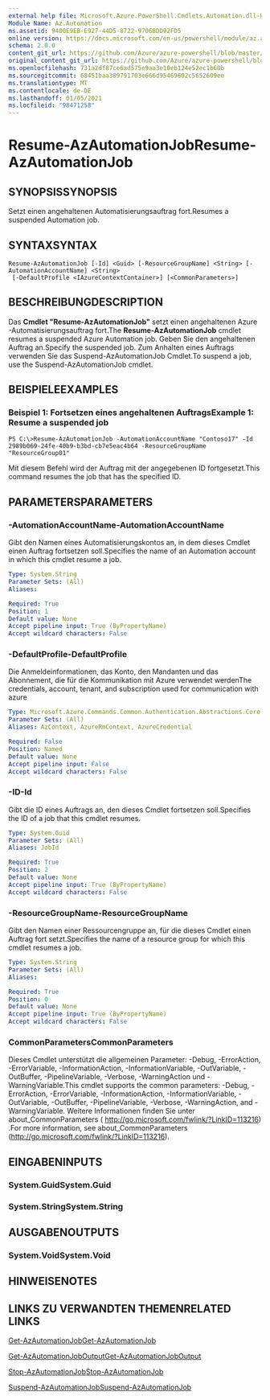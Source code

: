 ```yaml
---
external help file: Microsoft.Azure.PowerShell.Cmdlets.Automation.dll-Help.xml
Module Name: Az.Automation
ms.assetid: 9400E9EB-E927-44D5-8722-9706BDD92FD5
online version: https://docs.microsoft.com/en-us/powershell/module/az.automation/resume-azautomationjob
schema: 2.0.0
content_git_url: https://github.com/Azure/azure-powershell/blob/master/src/Automation/Automation/help/Resume-AzAutomationJob.md
original_content_git_url: https://github.com/Azure/azure-powershell/blob/master/src/Automation/Automation/help/Resume-AzAutomationJob.md
ms.openlocfilehash: 731a2df87ce6ad575e9aa3e10eb124e52ec1b60b
ms.sourcegitcommit: 68451baa389791703e666d95469602c5652609ee
ms.translationtype: MT
ms.contentlocale: de-DE
ms.lasthandoff: 01/05/2021
ms.locfileid: "98471258"
---
```

# <span data-ttu-id="b4924-101">Resume-AzAutomationJob</span><span class="sxs-lookup"><span data-stu-id="b4924-101">Resume-AzAutomationJob</span></span>

## <span data-ttu-id="b4924-102">SYNOPSIS</span><span class="sxs-lookup"><span data-stu-id="b4924-102">SYNOPSIS</span></span>
<span data-ttu-id="b4924-103">Setzt einen angehaltenen Automatisierungsauftrag fort.</span><span class="sxs-lookup"><span data-stu-id="b4924-103">Resumes a suspended Automation job.</span></span>

## <span data-ttu-id="b4924-104">SYNTAX</span><span class="sxs-lookup"><span data-stu-id="b4924-104">SYNTAX</span></span>

```
Resume-AzAutomationJob [-Id] <Guid> [-ResourceGroupName] <String> [-AutomationAccountName] <String>
 [-DefaultProfile <IAzureContextContainer>] [<CommonParameters>]
```

## <span data-ttu-id="b4924-105">BESCHREIBUNG</span><span class="sxs-lookup"><span data-stu-id="b4924-105">DESCRIPTION</span></span>
<span data-ttu-id="b4924-106">Das **Cmdlet "Resume-AzAutomationJob"** setzt einen angehaltenen Azure -Automatisierungsauftrag fort.</span><span class="sxs-lookup"><span data-stu-id="b4924-106">The **Resume-AzAutomationJob** cmdlet resumes a suspended Azure Automation job.</span></span>
<span data-ttu-id="b4924-107">Geben Sie den angehaltenen Auftrag an.</span><span class="sxs-lookup"><span data-stu-id="b4924-107">Specify the suspended job.</span></span>
<span data-ttu-id="b4924-108">Zum Anhalten eines Auftrags verwenden Sie das Suspend-AzAutomationJob Cmdlet.</span><span class="sxs-lookup"><span data-stu-id="b4924-108">To suspend a job, use the Suspend-AzAutomationJob cmdlet.</span></span>

## <span data-ttu-id="b4924-109">BEISPIELE</span><span class="sxs-lookup"><span data-stu-id="b4924-109">EXAMPLES</span></span>

### <span data-ttu-id="b4924-110">Beispiel 1: Fortsetzen eines angehaltenen Auftrags</span><span class="sxs-lookup"><span data-stu-id="b4924-110">Example 1: Resume a suspended job</span></span>
```
PS C:\>Resume-AzAutomationJob -AutomationAccountName "Contoso17" -Id 2989b069-24fe-40b9-b3bd-cb7e5eac4b64 -ResourceGroupName "ResourceGroup01"
```

<span data-ttu-id="b4924-111">Mit diesem Befehl wird der Auftrag mit der angegebenen ID fortgesetzt.</span><span class="sxs-lookup"><span data-stu-id="b4924-111">This command resumes the job that has the specified ID.</span></span>

## <span data-ttu-id="b4924-112">PARAMETERS</span><span class="sxs-lookup"><span data-stu-id="b4924-112">PARAMETERS</span></span>

### <span data-ttu-id="b4924-113">-AutomationAccountName</span><span class="sxs-lookup"><span data-stu-id="b4924-113">-AutomationAccountName</span></span>
<span data-ttu-id="b4924-114">Gibt den Namen eines Automatisierungskontos an, in dem dieses Cmdlet einen Auftrag fortsetzen soll.</span><span class="sxs-lookup"><span data-stu-id="b4924-114">Specifies the name of an Automation account in which this cmdlet resume a job.</span></span>

```yaml
Type: System.String
Parameter Sets: (All)
Aliases:

Required: True
Position: 1
Default value: None
Accept pipeline input: True (ByPropertyName)
Accept wildcard characters: False
```

### <span data-ttu-id="b4924-115">-DefaultProfile</span><span class="sxs-lookup"><span data-stu-id="b4924-115">-DefaultProfile</span></span>
<span data-ttu-id="b4924-116">Die Anmeldeinformationen, das Konto, den Mandanten und das Abonnement, die für die Kommunikation mit Azure verwendet werden</span><span class="sxs-lookup"><span data-stu-id="b4924-116">The credentials, account, tenant, and subscription used for communication with azure</span></span>

```yaml
Type: Microsoft.Azure.Commands.Common.Authentication.Abstractions.Core.IAzureContextContainer
Parameter Sets: (All)
Aliases: AzContext, AzureRmContext, AzureCredential

Required: False
Position: Named
Default value: None
Accept pipeline input: False
Accept wildcard characters: False
```

### <span data-ttu-id="b4924-117">-ID</span><span class="sxs-lookup"><span data-stu-id="b4924-117">-Id</span></span>
<span data-ttu-id="b4924-118">Gibt die ID eines Auftrags an, den dieses Cmdlet fortsetzen soll.</span><span class="sxs-lookup"><span data-stu-id="b4924-118">Specifies the ID of a job that this cmdlet resumes.</span></span>

```yaml
Type: System.Guid
Parameter Sets: (All)
Aliases: JobId

Required: True
Position: 2
Default value: None
Accept pipeline input: True (ByPropertyName)
Accept wildcard characters: False
```

### <span data-ttu-id="b4924-119">-ResourceGroupName</span><span class="sxs-lookup"><span data-stu-id="b4924-119">-ResourceGroupName</span></span>
<span data-ttu-id="b4924-120">Gibt den Namen einer Ressourcengruppe an, für die dieses Cmdlet einen Auftrag fort setzt.</span><span class="sxs-lookup"><span data-stu-id="b4924-120">Specifies the name of a resource group for which this cmdlet resumes a job.</span></span>

```yaml
Type: System.String
Parameter Sets: (All)
Aliases:

Required: True
Position: 0
Default value: None
Accept pipeline input: True (ByPropertyName)
Accept wildcard characters: False
```

### <span data-ttu-id="b4924-121">CommonParameters</span><span class="sxs-lookup"><span data-stu-id="b4924-121">CommonParameters</span></span>
<span data-ttu-id="b4924-122">Dieses Cmdlet unterstützt die allgemeinen Parameter: -Debug, -ErrorAction, -ErrorVariable, -InformationAction, -InformationVariable, -OutVariable, -OutBuffer, -PipelineVariable, -Verbose, -WarningAction und -WarningVariable.</span><span class="sxs-lookup"><span data-stu-id="b4924-122">This cmdlet supports the common parameters: -Debug, -ErrorAction, -ErrorVariable, -InformationAction, -InformationVariable, -OutVariable, -OutBuffer, -PipelineVariable, -Verbose, -WarningAction, and -WarningVariable.</span></span> <span data-ttu-id="b4924-123">Weitere Informationen finden Sie unter about_CommonParameters ( http://go.microsoft.com/fwlink/?LinkID=113216) .</span><span class="sxs-lookup"><span data-stu-id="b4924-123">For more information, see about_CommonParameters (http://go.microsoft.com/fwlink/?LinkID=113216).</span></span>

## <span data-ttu-id="b4924-124">EINGABEN</span><span class="sxs-lookup"><span data-stu-id="b4924-124">INPUTS</span></span>

### <span data-ttu-id="b4924-125">System.Guid</span><span class="sxs-lookup"><span data-stu-id="b4924-125">System.Guid</span></span>

### <span data-ttu-id="b4924-126">System.String</span><span class="sxs-lookup"><span data-stu-id="b4924-126">System.String</span></span>

## <span data-ttu-id="b4924-127">AUSGABEN</span><span class="sxs-lookup"><span data-stu-id="b4924-127">OUTPUTS</span></span>

### <span data-ttu-id="b4924-128">System.Void</span><span class="sxs-lookup"><span data-stu-id="b4924-128">System.Void</span></span>

## <span data-ttu-id="b4924-129">HINWEISE</span><span class="sxs-lookup"><span data-stu-id="b4924-129">NOTES</span></span>

## <span data-ttu-id="b4924-130">LINKS ZU VERWANDTEN THEMEN</span><span class="sxs-lookup"><span data-stu-id="b4924-130">RELATED LINKS</span></span>

[<span data-ttu-id="b4924-131">Get-AzAutomationJob</span><span class="sxs-lookup"><span data-stu-id="b4924-131">Get-AzAutomationJob</span></span>](./Get-AzAutomationJob.md)

[<span data-ttu-id="b4924-132">Get-AzAutomationJobOutput</span><span class="sxs-lookup"><span data-stu-id="b4924-132">Get-AzAutomationJobOutput</span></span>](./Get-AzAutomationJobOutput.md)

[<span data-ttu-id="b4924-133">Stop-AzAutomationJob</span><span class="sxs-lookup"><span data-stu-id="b4924-133">Stop-AzAutomationJob</span></span>](./Stop-AzAutomationJob.md)

[<span data-ttu-id="b4924-134">Suspend-AzAutomationJob</span><span class="sxs-lookup"><span data-stu-id="b4924-134">Suspend-AzAutomationJob</span></span>](./Suspend-AzAutomationJob.md)


